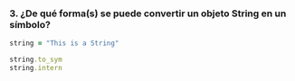 ### 3. ¿De qué forma(s) se puede convertir un objeto String en un símbolo?
```ruby
string = "This is a String"

string.to_sym
string.intern
```